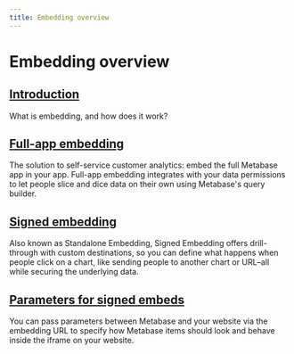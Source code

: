```yaml
---
title: Embedding overview
---
```


# Embedding overview

## [Introduction](./introduction.md)

What is embedding, and how does it work?

## [Full-app embedding](./full-app-embedding.md)

The solution to self-service customer analytics: embed the full Metabase app in your app. Full-app embedding integrates with your data permissions to let people slice and dice data on their own using Metabase's query builder.

## [Signed embedding](./signed-embedding.md)

Also known as Standalone Embedding, Signed Embedding offers drill-through with custom destinations, so you can define what happens when people click on a chart, like sending people to another chart or URL–all while securing the underlying data.

## [Parameters for signed embeds](./signed-embedding-parameters.md)

You can pass parameters between Metabase and your website via the embedding URL to specify how Metabase items should look and behave inside the iframe on your website.


